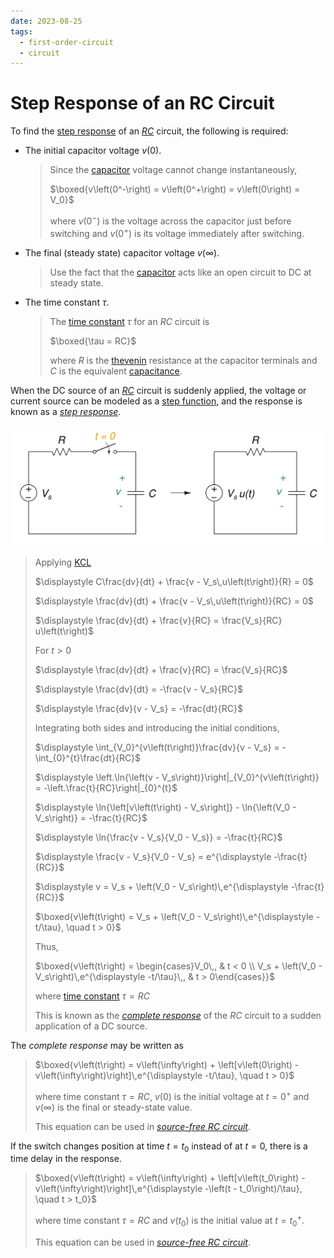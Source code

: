 ```yaml
---
date: 2023-08-25
tags:
  - first-order-circuit
  - circuit
---
```


# Step Response of an RC Circuit

To find the [step response](aef193dd.md) of an *[RC](2abe1de7.md)* circuit, the following is required:

- The initial capacitor voltage $v(0)$.

  > Since the [capacitor](48507115.md) voltage cannot change instantaneously,
  >
  > $\boxed{v\left(0^-\right) = v\left(0^+\right) = v\left(0\right) = V_0}$
  >
  > where $v\left(0^-\right)$ is the voltage across the capacitor just before switching and $v\left(0^+\right)$ is its voltage immediately after switching.

- The final (steady state) capacitor voltage $v(\infty)$.

  > Use the fact that the [capacitor](48507115.md) acts like an open circuit to DC at steady state.

- The time constant $\tau$.

  > The [time constant](ea5e865c.md) $\tau$ for an *RC* circuit is
  >
  > $\boxed{\tau = RC}$
  >
  > where $R$ is the [thevenin](b153529a.md) resistance at the capacitor terminals and $C$ is the equivalent [capacitance](48507115.md).

When the DC source of an *[RC](2abe1de7.md)* circuit is suddenly applied, the voltage or current source can be modeled as a [step function](58fcc503.md), and the response is known as a *[step response](aef193dd.md)*.

![](./media/rc-circuit-step-response.svg)

> Applying [KCL](f7ac01a2.md)
>
> $\displaystyle C\frac{dv}{dt} + \frac{v - V_s\,u\left(t\right)}{R} = 0$
>
> $\displaystyle \frac{dv}{dt} + \frac{v - V_s\,u\left(t\right)}{RC} = 0$
>
> $\displaystyle \frac{dv}{dt} + \frac{v}{RC} = \frac{V_s}{RC} u\left(t\right)$
>
> For $t > 0$
>
> $\displaystyle \frac{dv}{dt} + \frac{v}{RC} = \frac{V_s}{RC}$
>
> $\displaystyle \frac{dv}{dt} = -\frac{v - V_s}{RC}$
>
> $\displaystyle \frac{dv}{v - V_s} = -\frac{dt}{RC}$
>
> Integrating both sides and introducing the initial conditions,
>
> $\displaystyle \int_{V_0}^{v\left(t\right)}\frac{dv}{v - V_s} = -\int_{0}^{t}\frac{dt}{RC}$
>
> $\displaystyle \left.\ln{\left(v - V_s\right)}\right|_{V_0}^{v\left(t\right)} = -\left.\frac{t}{RC}\right|_{0}^{t}$
>
> $\displaystyle \ln{\left[v\left(t\right) - V_s\right]} - \ln{\left(V_0 - V_s\right)} = -\frac{t}{RC}$
>
> $\displaystyle \ln{\frac{v - V_s}{V_0 - V_s}} = -\frac{t}{RC}$
>
> $\displaystyle \frac{v - V_s}{V_0 - V_s} = e^{\displaystyle -\frac{t}{RC}}$
>
> $\displaystyle v = V_s + \left(V_0 - V_s\right)\,e^{\displaystyle -\frac{t}{RC}}$
>
> $\boxed{v\left(t\right) = V_s + \left(V_0 - V_s\right)\,e^{\displaystyle -t/\tau}, \quad t > 0}$
>
> Thus,
>
> $\boxed{v\left(t\right) = \begin{cases}V_0\,, & t < 0 \\ V_s + \left(V_0 - V_s\right)\,e^{\displaystyle -t/\tau}\,, & t > 0\end{cases}}$
>
> where [time constant](ea5e865c.md) $\tau = RC$
>
> This is known as the *[complete response](3dd672e8.md)* of the *RC* circuit to a sudden application of a DC source.

The *complete response* may be written as

> $\boxed{v\left(t\right) = v\left(\infty\right) + \left[v\left(0\right) - v\left(\infty\right)\right]\,e^{\displaystyle -t/\tau}, \quad t > 0}$
>
> where time constant $\tau = RC$, $v\left(0\right)$ is the initial voltage at $t = 0^+$ and $v\left(\infty\right)$ is the final or steady-state value.
>
> This equation can be used in *[source-free RC circuit](3a7f354b.md)*.

If the switch changes position at time $t = t_0$ instead of at $t = 0$, there is a time delay in the response.

> $\boxed{v\left(t\right) = v\left(\infty\right) + \left[v\left(t_0\right) - v\left(\infty\right)\right]\,e^{\displaystyle -\left(t - t_0\right)/\tau}, \quad t > t_0}$
>
> where time constant $\tau = RC$ and $v\left(t_0\right)$ is the initial value at $t = t_{0}^{+}$.
>
> This equation can be used in *[source-free RC circuit](3a7f354b.md)*.
